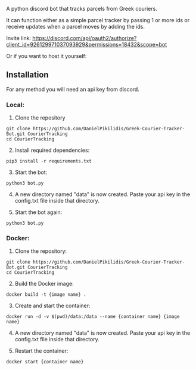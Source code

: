 A python discord bot that tracks parcels from Greek couriers.

It can function either as a simple parcel tracker by passing 1 or more ids or receive updates when a parcel moves by adding the ids.

Invite link: https://discord.com/api/oauth2/authorize?client_id=926129971037093929&permissions=18432&scope=bot

Or if you want to host it yourself:

## Installation
For any method you will need an api key from discord.

### Local:

1. Clone the repository

```
git clone https://github.com/DanielPikilidis/Greek-Courier-Tracker-Bot.git CourierTracking
cd CourierTracking
```

2. Install required dependencies: 

`pip3 install -r requirements.txt`

3. Start the bot:

`python3 bot.py`

4. A new directory named "data" is now created. Paste your api key in the config.txt file inside that directory.

5. Start the bot again:

`python3 bot.py`

### Docker:

1. Clone the repository:

```
git clone https://github.com/DanielPikilidis/Greek-Courier-Tracker-Bot.git CourierTracking
cd CourierTracking
```

2. Build the Docker image:

`docker build -t {image name} .`

3. Create and start the container:

`docker run -d -v $(pwd)/data:/data --name {container name} {image name}`

4. A new directory named "data" is now created. Paste your api key in the config.txt file inside that directory.

5. Restart the container: 

`docker start {container name}`
